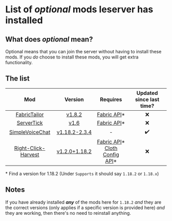 # List of *optional* mods leserver has installed

## What does *optional* mean?

Optional means that you can join the server without having to install these mods. If you *do* choose to install these mods, you will get extra functionality. 

## The list

Mod | Version | Requires | Updated since last time?
:---: | :---: | :---: | :---:
[FabricTailor](https://modrinth.com/mod/fabrictailor) | [v1.8.2](https://modrinth.com/mod/fabrictailor/version/1.8.2) | [Fabric API](https://modrinth.com/mod/fabric-api/versions)* | :x:
[ServerTick](https://modrinth.com/mod/servertick) | [v1.6](https://modrinth.com/mod/servertick/version/1.6) | [Fabric API](https://modrinth.com/mod/fabric-api/versions)* | :x:
[SimpleVoiceChat](https://www.curseforge.com/minecraft/mc-mods/simple-voice-chat) | [v1.18.2-2.3.4](https://www.curseforge.com/minecraft/mc-mods/simple-voice-chat/files/3927733) | - | ✔️
[Right-Click-Harvest](https://modrinth.com/mod/right-click-harvest) | [v1.2.0+1.18.2](https://modrinth.com/mod/right-click-harvest/version/1.2.0+1.18.2) | [Fabric API](https://modrinth.com/mod/fabric-api/versions)* <br> [Cloth Config API](https://modrinth.com/mod/cloth-config/versions)* | :x:

\* Find a version for 1.18.2 (Under `Supports` it should say `1.18.2` or `1.18.x`)

## Notes

If you have already installed ***any*** of the mods here for `1.18.2` *and* they are the correct versions (only applies if a specific version is provided here) *and* they are working, then there's no need to reinstall anything.
